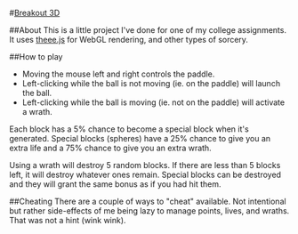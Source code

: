 #[Breakout 3D][0]

##About
This is a little project I've done for one of my college assignments. It uses [theee.js][1] for WebGL rendering, and other types of sorcery.

##How to play
* Moving the mouse left and right controls the paddle.
* Left-clicking while the ball is not moving (ie. on the paddle) will launch the ball.
* Left-clicking while the ball is moving (ie. not on the paddle) will activate a wrath.

Each block has a 5% chance to become a special block when it's generated. Special blocks (spheres) have a 25% chance to give you an extra life and a 75% chance to give you an extra wrath.

Using a wrath will destroy 5 random blocks. If there are less than 5 blocks left, it will destroy whatever ones remain. Special blocks can be destroyed and they will grant the same bonus as if you had hit them.

##Cheating
There are a couple of ways to "cheat" available. Not intentional but rather side-effects of me being lazy to manage points, lives, and wraths. That was not a hint (wink wink).

[0]: http://fncombo.github.com/Breakout3D
[1]: https://github.com/mrdoob/three.js